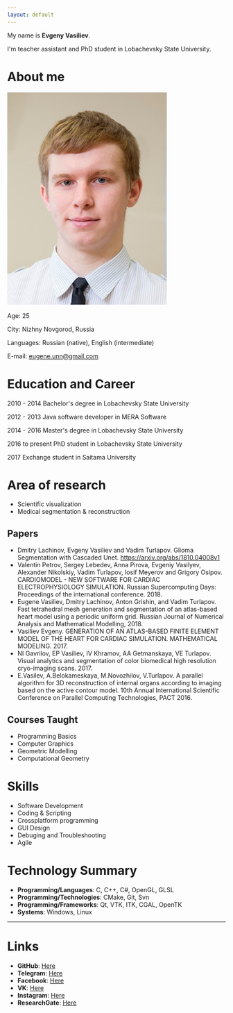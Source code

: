 ```yaml
---
layout: default
---
```


My name is **Evgeny Vasiliev**.

I'm teacher assistant and PhD student in Lobachevsky State University.

# [](#header-1)About me

![](images/cutted.jpg)

Age: 25

City: Nizhny Novgorod, Russia

Languages: Russian (native), English (intermediate)

E-mail: eugene.unn@gmail.com

# [](#header-2)Education and Career

2010 - 2014
Bachelor's degree in Lobachevsky State University

2012 - 2013
Java software developer in MERA Software

2014 - 2016
Master's degree in Lobachevsky State University 

2016 to present
PhD student in Lobachevsky State University

2017
Exchange student in Saitama University

# [](#header-2)Area of research

* Scientific visualization
* Medical segmentation & reconstruction

## [](#header-3)Papers

* Dmitry Lachinov, Evgeny Vasiliev and Vadim Turlapov. Glioma Segmentation with Cascaded Unet. https://arxiv.org/abs/1810.04008v1
* Valentin Petrov, Sergey Lebedev, Anna Pirova, Evgeniy Vasilyev, Alexander Nikolskiy, Vadim Turlapov, Iosif Meyerov and Grigory Osipov. CARDIOMODEL - NEW SOFTWARE FOR CARDIAC ELECTROPHYSIOLOGY SIMULATION. Russian Supercomputing Days:
Proceedings of the international conference. 2018.
* Eugene Vasiliev, Dmitry Lachinov, Anton Grishin, and Vadim Turlapov. Fast tetrahedral mesh generation and segmentation of an atlas-based heart model using a periodic uniform grid. Russian Journal of Numerical Analysis and Mathematical Modelling, 2018.
* Vasiliev Evgeny. GENERATION OF AN ATLAS-BASED FINITE ELEMENT MODEL OF THE HEART FOR CARDIAC SIMULATION. MATHEMATICAL MODELING. 2017.
* NI Gavrilov, EP Vasiliev, IV Khramov, AA Getmanskaya, VE Turlapov. Visual analytics and segmentation of color biomedical high resolution cryo-imaging scans. 2017.  
* E.Vasilev, A.Belokameskaya, M.Novozhilov, V.Turlapov. A parallel algorithm for 3D reconstruction of internal organs according to imaging based on the active contour model. 10th Annual International Scientific Conference on Parallel Computing Technologies, PACT 2016. 

## Courses Taught 

* Programming Basics
* Computer Graphics
* Geometric Modelling
* Computational Geometry 

# [](#header-2)Skills

* Software Development
* Coding & Scripting
* Crossplatform programming
* GUI Design
* Debuging and Troubleshooting
* Agile

# [](#header-2)Technology Summary

*   **Programming/Languages**: С, C++, C#, OpenGL, GLSL
*   **Programming/Technologies**: CMake, Git, Svn 
*   **Programming/Frameworks**: Qt, VTK, ITK, CGAL, OpenTK
*   **Systems**: Windows, Linux

* * *

# [](#header-2)Links
* **GitHub**: [Here](https://github.com/FenixFly/)
* **Telegram**: [Here](https://t.me/vasiliev_e)
* **Facebook**: [Here](https://www.facebook.com/vasilev.e.russia)
* **VK**: [Here](https://vk.com/eugene_v)
* **Instagram**: [Here](https://www.instagram.com/eugene.unn)
* **ResearchGate**: [Here](https://www.researchgate.net/profile/Evgeniy_Vasilyev)
